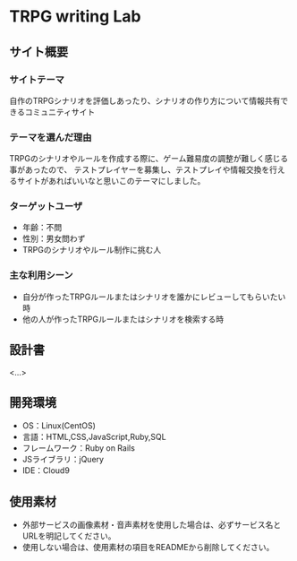 # TRPG writing Lab

## サイト概要
### サイトテーマ
 自作のTRPGシナリオを評価しあったり、シナリオの作り方について情報共有できるコミュニティサイト

### テーマを選んだ理由
  TRPGのシナリオやルールを作成する際に、ゲーム難易度の調整が難しく感じる事があったので、
 テストプレイヤーを募集し、テストプレイや情報交換を行えるサイトがあればいいなと思いこのテーマにしました。

### ターゲットユーザ
- 年齢：不問
- 性別：男女問わず
- TRPGのシナリオやルール制作に挑む人

### 主な利用シーン
- 自分が作ったTRPGルールまたはシナリオを誰かにレビューしてもらいたい時
- 他の人が作ったTRPGルールまたはシナリオを検索する時

## 設計書
<...>

## 開発環境
- OS：Linux(CentOS)
- 言語：HTML,CSS,JavaScript,Ruby,SQL
- フレームワーク：Ruby on Rails
- JSライブラリ：jQuery
- IDE：Cloud9

## 使用素材
- 外部サービスの画像素材・音声素材を使用した場合は、必ずサービス名とURLを明記してください。
- 使用しない場合は、使用素材の項目をREADMEから削除してください。
